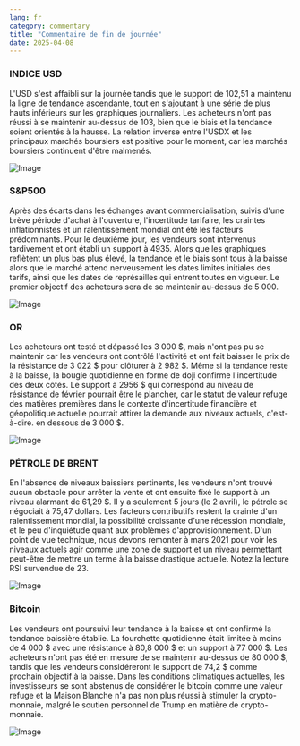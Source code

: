 ```yaml
---
lang: fr
category: commentary
title: "Commentaire de fin de journée"
date: 2025-04-08
---
```


### INDICE USD

L'USD s'est affaibli sur la journée tandis que le support de 102,51 a maintenu la ligne de tendance ascendante, tout en s'ajoutant à une série de plus hauts inférieurs sur les graphiques journaliers. Les acheteurs n'ont pas réussi à se maintenir au-dessus de 103, bien que le biais et la tendance soient orientés à la hausse. La relation inverse entre l'USDX et les principaux marchés boursiers est positive pour le moment, car les marchés boursiers continuent d'être malmenés.

![Image](https://markleighedu.github.io/img/Apr-2025/08-Apr-2025/usdindex.jpg)

### S&P500

Après des écarts dans les échanges avant commercialisation, suivis d'une brève période d'achat à l'ouverture, l'incertitude tarifaire, les craintes inflationnistes et un ralentissement mondial ont été les facteurs prédominants.  Pour le deuxième jour, les vendeurs sont intervenus tardivement et ont établi un support à 4935. Alors que les graphiques reflètent un plus bas plus élevé, la tendance et le biais sont tous à la baisse alors que le marché attend nerveusement les dates limites initiales des tarifs, ainsi que les dates de représailles qui entrent toutes en vigueur. Le premier objectif des acheteurs sera de se maintenir au-dessus de 5 000.

![Image](https://markleighedu.github.io/img/Apr-2025/08-Apr-2025/sp500.jpg)

### OR

Les acheteurs ont testé et dépassé les 3 000 $, mais n'ont pas pu se maintenir car les vendeurs ont contrôlé l'activité et ont fait baisser le prix de la résistance de 3 022 $ pour clôturer à 2 982 $. Même si la tendance reste à la baisse, la bougie quotidienne en forme de doji confirme l'incertitude des deux côtés. Le support à 2956 $ qui correspond au niveau de résistance de février pourrait être le plancher, car le statut de valeur refuge des matières premières dans le contexte d'incertitude financière et géopolitique actuelle pourrait attirer la demande aux niveaux actuels, c'est-à-dire. en dessous de 3 000 $. 

![Image](https://markleighedu.github.io/img/Apr-2025/08-Apr-2025/gold.jpg)

### PÉTROLE DE BRENT

En l'absence de niveaux baissiers pertinents, les vendeurs n'ont trouvé aucun obstacle pour arrêter la vente et ont ensuite fixé le support à un niveau alarmant de 61,29 $. Il y a seulement 5 jours (le 2 avril), le pétrole se négociait à 75,47 dollars. Les facteurs contributifs restent la crainte d'un ralentissement mondial, la possibilité croissante d'une récession mondiale, et le peu d'inquiétude quant aux problèmes d'approvisionnement. D'un point de vue technique, nous devons remonter à mars 2021 pour voir les niveaux actuels agir comme une zone de support et un niveau permettant peut-être de mettre un terme à la baisse drastique actuelle. Notez la lecture RSI survendue de 23.

![Image](https://markleighedu.github.io/img/Apr-2025/08-Apr-2025/brentoil.jpg)

### Bitcoin

Les vendeurs ont poursuivi leur tendance à la baisse et ont confirmé la tendance baissière établie. La fourchette quotidienne était limitée à moins de 4 000 $ avec une résistance à 80,8 000 $ et un support à 77 000 $. Les acheteurs n'ont pas été en mesure de se maintenir au-dessus de 80 000 $, tandis que les vendeurs considéreront le support de 74,2 $ comme prochain objectif à la baisse. Dans les conditions climatiques actuelles, les investisseurs se sont abstenus de considérer le bitcoin comme une valeur refuge et la Maison Blanche n'a pas non plus réussi à stimuler la crypto-monnaie, malgré le soutien personnel de Trump en matière de crypto-monnaie. 

![Image](https://markleighedu.github.io/img/Apr-2025/08-Apr-2025/bitcoin.jpg)

